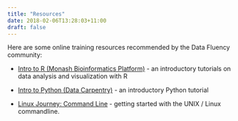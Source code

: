 ```yaml
---
title: "Resources"
date: 2018-02-06T13:28:03+11:00
draft: false
---
```


Here are some online training resources recommended by the Data Fluency community:

* [Intro to R (Monash Bioinformatics Platform)](https://github.com/MonashBioinformaticsPlatform/r-intro) - an 
introductory tutorials on data analysis and visualization with R

* [Intro to Python (Data Carpentry)](http://www.datacarpentry.org/python-ecology-lesson/) - 
an introductory Python tutorial

* [Linux Journey: Command Line](https://linuxjourney.com/lesson/the-shell) - 
getting started with the UNIX / Linux commandline.

